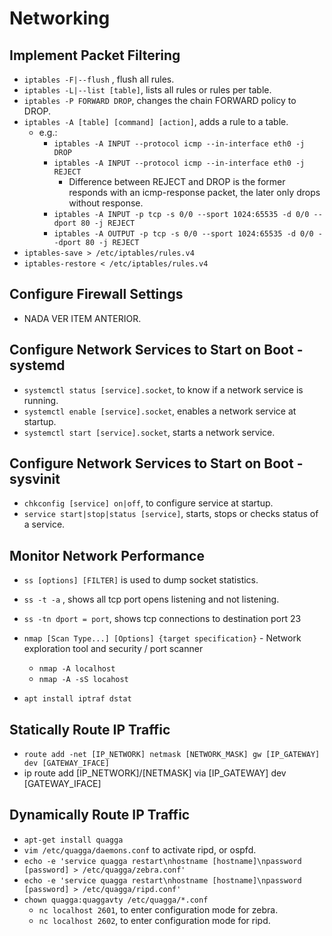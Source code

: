 Networking 
==========
    
    
Implement Packet Filtering 
--------------------------
- `iptables -F|--flush` , flush all rules.
- `iptables -L|--list [table]`, lists all rules or rules per table.
- `iptables -P FORWARD DROP`, changes the chain FORWARD policy to DROP.
- `iptables -A [table] [command] [action]`, adds a rule to a table.
    - e.g.:
        - `iptables -A INPUT --protocol icmp --in-interface eth0 -j DROP`
        - `iptables -A INPUT --protocol icmp --in-interface eth0 -j REJECT`
            - Difference between REJECT and DROP is the former responds with an
            icmp-response packet, the later only drops without response.
        - `iptables -A INPUT -p tcp -s 0/0 --sport 1024:65535 -d 0/0 --dport 80 -j REJECT`
        - `iptables -A OUTPUT -p tcp -s 0/0 --sport 1024:65535 -d 0/0 --dport 80 -j REJECT`
- `iptables-save > /etc/iptables/rules.v4`
- `iptables-restore < /etc/iptables/rules.v4`
    
    
Configure Firewall Settings 
---------------------------
-  NADA VER ITEM ANTERIOR. 
    
Configure Network Services to Start on Boot - systemd 
-----------------------------------------------------
    
- `systemctl status [service].socket`, to know if a network service is running.
- `systemctl enable [service].socket`, enables a network service at startup.
- `systemctl start [service].socket`, starts a network service.
    
Configure Network Services to Start on Boot - sysvinit 
-----------------------------------------------------

- `chkconfig [service] on|off`, to configure service at startup.
- `service start|stop|status [service]`, starts, stops or checks status of a service.
    
    
Monitor Network Performance 
---------------------------
    
- `ss [options] [FILTER]` is used to dump socket statistics.
- `ss -t -a` , shows all tcp port opens listening and not listening.
- `ss -tn dport = port`, shows tcp connections to destination port 23

- `nmap [Scan Type...] [Options] {target specification}` - Network exploration tool and security / port scanner
    - `nmap -A localhost`
    - `nmap -A -sS locahost`   

- `apt install iptraf dstat`

Statically Route IP Traffic 
---------------------------
    
- `route add -net [IP_NETWORK] netmask [NETWORK_MASK] gw [IP_GATEWAY] dev [GATEWAY_IFACE]` 
- ip route add [IP_NETWORK]/[NETMASK] via [IP_GATEWAY] dev [GATEWAY_IFACE]
    
Dynamically Route IP Traffic 
----------------------------
    
- `apt-get install quagga`    
- `vim /etc/quagga/daemons.conf` to activate ripd, or ospfd.
- `echo -e 'service quagga restart\nhostname [hostname]\npassword [password] > /etc/quagga/zebra.conf'`
- `echo -e 'service quagga restart\nhostname [hostname]\npassword [password] > /etc/quagga/ripd.conf'`
- `chown quagga:quaggavty /etc/quagga/*.conf`
    - `nc localhost 2601`, to enter configuration mode for zebra.
    - `nc localhost 2602`, to enter configuration mode for ripd.
